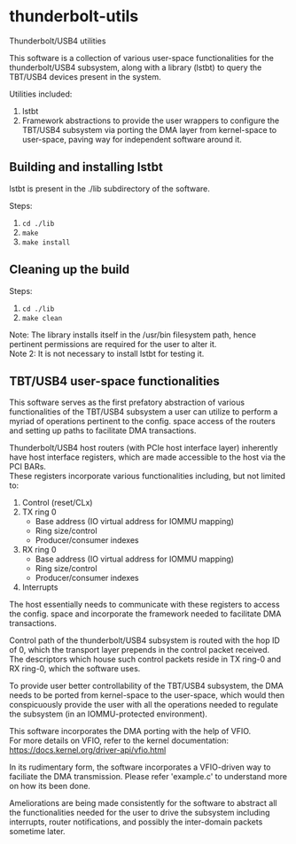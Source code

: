 # thunderbolt-utils
Thunderbolt/USB4 utilities

This software is a collection of various user-space functionalities for the thunderbolt/USB4 subsystem, along with a library (lstbt) to query the TBT/USB4 devices present in
the system.

Utilities included:
1. lstbt
2. Framework abstractions to provide the user wrappers to configure the TBT/USB4 subsystem via porting the DMA layer from kernel-space to user-space, paving way for independent software around it.

## Building and installing lstbt
lstbt is present in the ./lib subdirectory of the software.

Steps:<br>
1. `cd ./lib`
2. `make`
3. `make install`

## Cleaning up the build

Steps:<br>
1. `cd ./lib`
2. `make clean`

Note: The library installs itself in the /usr/bin filesystem path, hence pertinent permissions are required for the user to alter it.<br>
Note 2: It is not necessary to install lstbt for testing it.

## TBT/USB4 user-space functionalities
This software serves as the first prefatory abstraction of various functionalities of the TBT/USB4 subsystem a user can
utilize to perform a myriad of operations pertinent to the config. space access of the routers and setting up paths
to facilitate DMA transactions.

Thunderbolt/USB4 host routers (with PCIe host interface layer) inherently have host interface registers, which are made
accessible to the host via the PCI BARs.<br>
These registers incorporate various functionalities including, but not limited to:<br>
1. Control (reset/CLx)<br>
2. TX ring 0<br>
   - Base address (IO virtual address for IOMMU mapping)<br>
   - Ring size/control<br>
   - Producer/consumer indexes<br>
3. RX ring 0<br>
   - Base address (IO virtual address for IOMMU mapping)<br>
   - Ring size/control<br>
   - Producer/consumer indexes<br>
4. Interrupts

The host essentially needs to communicate with these registers to access the config. space and incorporate the framework
needed to facilitate DMA transactions.

Control path of the thunderbolt/USB4 subsystem is routed with the hop ID of 0, which the transport layer prepends in the
control packet received.<br>
The descriptors which house such control packets reside in TX ring-0 and RX ring-0, which the software uses.

To provide user better controllability of the TBT/USB4 subsystem, the DMA needs to be ported from kernel-space to the
user-space, which would then conspicuously provide the user with all the operations needed to regulate the subsystem
(in an IOMMU-protected environment). 

This software incorporates the DMA porting with the help of VFIO.<br>
For more details on VFIO, refer to the kernel documentation:<br>
https://docs.kernel.org/driver-api/vfio.html

In its rudimentary form, the software incorporates a VFIO-driven way to faciliate the DMA transmission. Please refer
'example.c' to understand more on how its been done.

Ameliorations are being made consistently for the software to abstract all the functionalities needed for the user to
drive the subsystem including interrupts, router notifications, and possibly the inter-domain packets sometime later.
